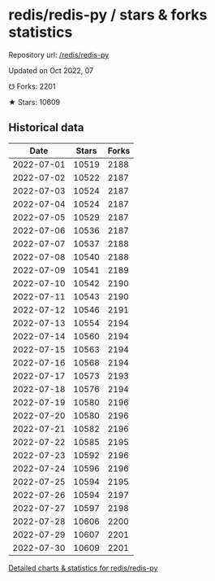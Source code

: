 # redis/redis-py / stars & forks statistics

Repository url: [/redis/redis-py](https://github.com/redis/redis-py)

Updated on Oct 2022, 07

☋ Forks: 2201

★ Stars: 10609

## Historical data
| Date | Stars | Forks |
|------|-------|-------|
| 2022-07-01 | 10519 | 2188 | 
| 2022-07-02 | 10522 | 2187 | 
| 2022-07-03 | 10524 | 2187 | 
| 2022-07-04 | 10524 | 2187 | 
| 2022-07-05 | 10529 | 2187 | 
| 2022-07-06 | 10536 | 2187 | 
| 2022-07-07 | 10537 | 2188 | 
| 2022-07-08 | 10540 | 2188 | 
| 2022-07-09 | 10541 | 2189 | 
| 2022-07-10 | 10542 | 2190 | 
| 2022-07-11 | 10543 | 2190 | 
| 2022-07-12 | 10546 | 2191 | 
| 2022-07-13 | 10554 | 2194 | 
| 2022-07-14 | 10560 | 2194 | 
| 2022-07-15 | 10563 | 2194 | 
| 2022-07-16 | 10568 | 2194 | 
| 2022-07-17 | 10573 | 2193 | 
| 2022-07-18 | 10576 | 2194 | 
| 2022-07-19 | 10580 | 2196 | 
| 2022-07-20 | 10580 | 2196 | 
| 2022-07-21 | 10582 | 2196 | 
| 2022-07-22 | 10585 | 2195 | 
| 2022-07-23 | 10592 | 2196 | 
| 2022-07-24 | 10596 | 2196 | 
| 2022-07-25 | 10594 | 2195 | 
| 2022-07-26 | 10594 | 2197 | 
| 2022-07-27 | 10597 | 2198 | 
| 2022-07-28 | 10606 | 2200 | 
| 2022-07-29 | 10607 | 2201 | 
| 2022-07-30 | 10609 | 2201 | 


[Detailed charts & statistics for redis/redis-py](https://reviewgithub.com/rep/redis/redis-py)
